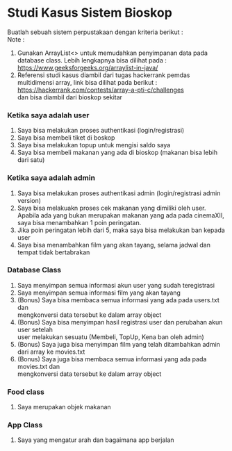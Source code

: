 # Studi Kasus Sistem Bioskop

Buatlah sebuah sistem perpustakaan dengan kriteria berikut : 
<br>
Note : 
1. Gunakan ArrayList<> untuk memudahkan penyimpanan data pada database class. Lebih lengkapnya bisa dilihat pada : https://www.geeksforgeeks.org/arraylist-in-java/
2. Referensi studi kasus diambil dari tugas hackerrank pemdas multidimensi array, link bisa dilihat pada berikut : https://hackerrank.com/contests/array-a-pti-c/challenges
<br> dan bisa diambil dari bioskop sekitar

### Ketika saya adalah user 
1. Saya bisa melakukan proses authentikasi (login/registrasi)
2. Saya bisa membeli tiket di boskop
3. Saya bisa melakukan topup untuk mengisi saldo saya
4. Saya bisa membeli makanan yang ada di bioskop (makanan bisa lebih dari satu)

### Ketika saya adalah admin
1. Saya bisa melakukan proses authentikasi admin (login/registrasi admin version)
2. Saya bisa melakuakn proses cek makanan yang dimiliki oleh user. Apabila ada yang bukan merupakan makanan yang ada pada cinemaXII, saya bisa menambahkan 1 poin peringatan. 
3. Jika poin peringatan lebih dari 5, maka saya bisa melakukan ban kepada user
4. Saya bisa menambahkan film yang akan tayang, selama jadwal dan tempat tidak bertabrakan

### Database Class
1. Saya menyimpan semua informasi akun user yang sudah teregistrasi
2. Saya menyimpan semua informasi film yang akan tayang
3. (Bonus) Saya bisa membaca semua informasi yang ada pada users.txt dan <br>
mengkonversi data tersebut ke dalam array object
4. (Bonus) Saya bisa menyimpan hasil registrasi user dan perubahan akun user setelah <br>
user melakukan sesuatu (Membeli, TopUp, Kena ban oleh admin)
5. (Bonus) Saya juga bisa menyimpan film yang telah ditambahkan admin dari array ke movies.txt
6. (Bonus) Saya juga bisa membaca semua informasi yang ada pada movies.txt dan <br>
mengkonversi data tersebut ke dalam array object

### Food class
1. Saya merupakan objek makanan

### App Class
1. Saya yang mengatur arah dan bagaimana app berjalan
